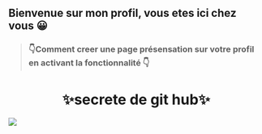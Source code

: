 
## Bienvenue sur mon profil, vous etes ici chez vous 😀
> ### 👇Comment creer une page présensation sur votre profil en activant la fonctionnalité 👇
<h1 align="center"> ✨secrete de git hub✨</h1>

 ![](https://media.giphy.com/media/QvSqKdU7PCRTaKQkNX/giphy.gif)
